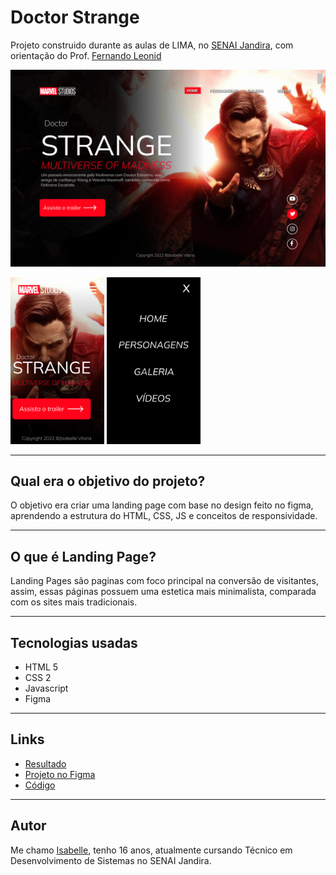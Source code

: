 # Doctor Strange
Projeto construido durante as aulas de LIMA, no [SENAI Jandira](https://jandira.sp.senai.br/), com orientação do Prof. [Fernando Leonid](href="https://github.com/fernandoleonid)

![](./img/site.png)

<img src="./img/mobile.png"  width="150px">
<img src="./img/menu.png" width="150px">

---

## Qual era o objetivo do projeto?
O objetivo era criar uma landing page com base no design feito no figma, aprendendo a estrutura do HTML, CSS, JS  e conceitos de responsividade.

---

## O que é Landing Page?
Landing Pages são paginas com foco principal na conversão de visitantes, assim, essas páginas possuem uma estetica mais minimalista, comparada com os sites mais tradicionais.

---

## Tecnologias usadas
- HTML 5
- CSS 2
- Javascript
- Figma

---

## Links
- [Resultado](https://isabellematos.github.io/doctor-strange02/)
- [Projeto no Figma](https://www.figma.com/file/0TAASxA1nG4RfmHzKP9KVx/LIMA---DR.STRANGE-2?node-id=7%3A91)
- [Código](https://github.com/isabellematos/doctor-strange02)

---
## Autor

Me chamo [Isabelle](https://github.com/isabellematos), tenho 16 anos, atualmente cursando Técnico em Desenvolvimento de Sistemas no SENAI Jandira.
